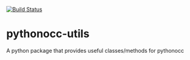 [![Build Status](https://travis-ci.org/tpaviot/pythonocc-utils.png?branch=master)](https://travis-ci.org/tpaviot/pythonocc-utils)

# pythonocc-utils
A python package that provides useful classes/methods for pythonocc
